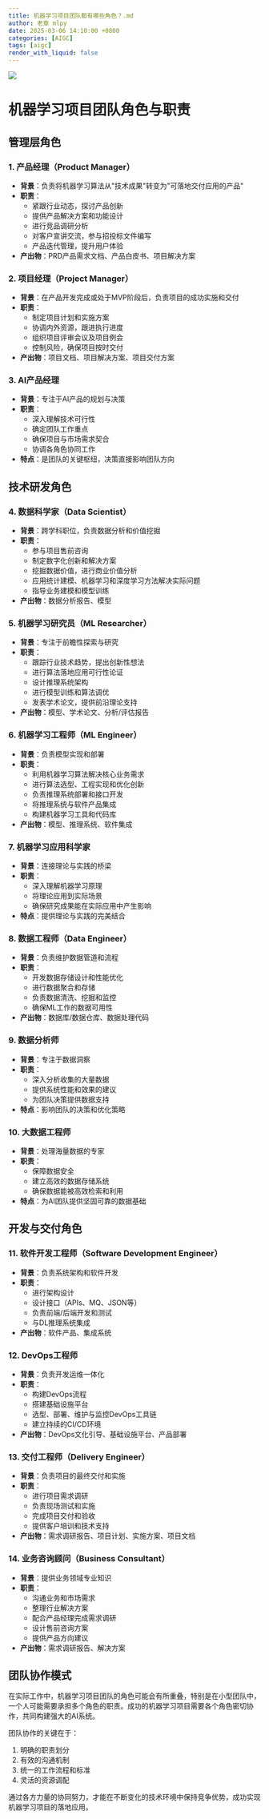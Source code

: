 ```yaml
---
title: 机器学习项目团队都有哪些角色？.md
author: 老章 mlpy
date: 2025-03-06 14:10:00 +0800
categories: [AIGC]
tags: [aigc]
render_with_liquid: false
---
```



![](https://r2.zhanglearning.com/blog/2025/03/5fc6f979abb582f849517e5a775ac2e5.png)
# 机器学习项目团队角色与职责

## 管理层角色

### 1. 产品经理（Product Manager）

- **背景**：负责将机器学习算法从"技术成果"转变为"可落地交付应用的产品"
- **职责**：
    - 紧跟行业动态，探讨产品创新
    - 提供产品解决方案和功能设计
    - 进行竞品调研分析
    - 对客户宣讲交流，参与招投标文件编写
    - 产品迭代管理，提升用户体验
- **产出物**：PRD产品需求文档、产品白皮书、项目解决方案

### 2. 项目经理（Project Manager）

- **背景**：在产品开发完成或处于MVP阶段后，负责项目的成功实施和交付
- **职责**：
    - 制定项目计划和实施方案
    - 协调内外资源，跟进执行进度
    - 组织项目评审会议及项目例会
    - 控制风险，确保项目按时交付
- **产出物**：项目文档、项目解决方案、项目交付方案

### 3. AI产品经理

- **背景**：专注于AI产品的规划与决策
- **职责**：
    - 深入理解技术可行性
    - 确定团队工作重点
    - 确保项目与市场需求契合
    - 协调各角色协同工作
- **特点**：是团队的关键枢纽，决策直接影响团队方向

## 技术研发角色

### 4. 数据科学家（Data Scientist）

- **背景**：跨学科职位，负责数据分析和价值挖掘
- **职责**：
    - 参与项目售前咨询
    - 制定数字化创新和解决方案
    - 挖掘数据价值，进行商业价值分析
    - 应用统计建模、机器学习和深度学习方法解决实际问题
    - 指导业务建模和模型训练
- **产出物**：数据分析报告、模型

### 5. 机器学习研究员（ML Researcher）

- **背景**：专注于前瞻性探索与研究
- **职责**：
    - 跟踪行业技术趋势，提出创新性想法
    - 进行算法落地应用可行性论证
    - 设计推理系统架构
    - 进行模型训练和算法调优
    - 发表学术论文，提供前沿理论支持
- **产出物**：模型、学术论文、分析/评估报告

### 6. 机器学习工程师（ML Engineer）

- **背景**：负责模型实现和部署
- **职责**：
    - 利用机器学习算法解决核心业务需求
    - 进行算法选型、工程实现和优化创新
    - 负责推理系统部署和接口开发
    - 将推理系统与软件产品集成
    - 构建机器学习工具和代码库
- **产出物**：模型、推理系统、软件集成

### 7. 机器学习应用科学家

- **背景**：连接理论与实践的桥梁
- **职责**：
    - 深入理解机器学习原理
    - 将理论应用到实际场景
    - 确保研究成果能在实际应用中产生影响
- **特点**：提供理论与实践的完美结合

### 8. 数据工程师（Data Engineer）

- **背景**：负责维护数据管道和流程
- **职责**：
    - 开发数据存储设计和性能优化
    - 进行数据聚合和存储
    - 负责数据清洗、挖掘和监控
    - 确保ML工作的数据可用性
- **产出物**：数据库/数据仓库、数据处理代码

### 9. 数据分析师

- **背景**：专注于数据洞察
- **职责**：
    - 深入分析收集的大量数据
    - 提供系统性能和效果的建议
    - 为团队决策提供数据支持
- **特点**：影响团队的决策和优化策略

### 10. 大数据工程师

- **背景**：处理海量数据的专家
- **职责**：
    - 保障数据安全
    - 建立高效的数据存储系统
    - 确保数据能被高效检索和利用
- **特点**：为AI团队提供坚固可靠的数据基础

## 开发与交付角色

### 11. 软件开发工程师（Software Development Engineer）

- **背景**：负责系统架构和软件开发
- **职责**：
    - 进行架构设计
    - 设计接口（APIs、MQ、JSON等）
    - 负责前端/后端开发和测试
    - 与DL推理系统集成
- **产出物**：软件产品、集成系统

### 12. DevOps工程师

- **背景**：负责开发运维一体化
- **职责**：
    - 构建DevOps流程
    - 搭建基础设施平台
    - 选型、部署、维护与监控DevOps工具链
    - 建立持续的CI/CD环境
- **产出物**：DevOps文化引导、基础设施平台、产品部署

### 13. 交付工程师（Delivery Engineer）

- **背景**：负责项目的最终交付和实施
- **职责**：
    - 进行项目需求调研
    - 负责现场测试和实施
    - 完成项目交付和验收
    - 提供客户培训和技术支持
- **产出物**：需求调研报告、项目计划、实施方案、项目文档

### 14. 业务咨询顾问（Business Consultant）

- **背景**：提供业务领域专业知识
- **职责**：
    - 沟通业务和市场需求
    - 整理行业解决方案
    - 配合产品经理完成需求调研
    - 设计售前咨询方案
    - 提供产品方向建议
- **产出物**：需求调研报告、解决方案

## 团队协作模式

在实际工作中，机器学习项目团队的角色可能会有所重叠，特别是在小型团队中，一个人可能需要承担多个角色的职责。成功的机器学习项目需要各个角色密切协作，共同构建强大的AI系统。

团队协作的关键在于：

1. 明确的职责划分
2. 有效的沟通机制
3. 统一的工作流程和标准
4. 灵活的资源调配

通过各方力量的协同努力，才能在不断变化的技术环境中保持竞争优势，成功实现机器学习项目的落地应用。